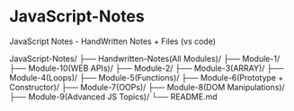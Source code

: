 # JavaScript-Notes
JavaScript Notes - HandWritten Notes + Files (vs code) 

JavaScript-Notes/
├── Handwritten-Notes(All Modules)/
├── Module-1/
├── Module-10(WEB APIs)/
├── Module-2/
├── Module-3(ARRAY)/
├── Module-4(Loops)/
├── Module-5(Functions)/
├── Module-6(Prototype + Constructor)/
├── Module-7(OOPs)/
├── Module-8(DOM Manipulations)/
├── Module-9(Advanced JS Topics)/
└── README.md
